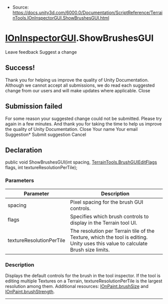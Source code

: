 * Source: https://docs.unity3d.com/6000.0/Documentation/ScriptReference/TerrainTools.IOnInspectorGUI.ShowBrushesGUI.html

#  [IOnInspectorGUI](https://docs.unity3d.com/6000.0/Documentation/ScriptReference/TerrainTools.IOnInspectorGUI.html).ShowBrushesGUI
Leave feedback
Suggest a change
## Success!
Thank you for helping us improve the quality of Unity Documentation. Although we cannot accept all submissions, we do read each suggested change from our users and will make updates where applicable.
Close
## Submission failed
For some reason your suggested change could not be submitted. Please <a>try again</a> in a few minutes. And thank you for taking the time to help us improve the quality of Unity Documentation.
Close
Your name Your email Suggestion* Submit suggestion
Cancel
## Declaration
public void ShowBrushesGUI(int spacing, [TerrainTools.BrushGUIEditFlags](https://docs.unity3d.com/6000.0/Documentation/ScriptReference/TerrainTools.BrushGUIEditFlags.html) flags, int textureResolutionPerTile); 
### Parameters
Parameter | Description  
---|---  
spacing | Pixel spacing for the brush GUI controls.  
flags | Specifies which brush controls to display in the Terrain tool UI.  
textureResolutionPerTile | The resolution per Terrain tile of the Texture, which the tool is editing. Unity uses this value to calculate Brush size limits.  
### Description
Displays the default controls for the brush in the tool inspector.
If the tool is editing multiple Textures on a Terrain, textureResolutionPerTile is the largest resolution among them. Additional resources: [IOnPaint.brushSize](https://docs.unity3d.com/6000.0/Documentation/ScriptReference/TerrainTools.IOnPaint-brushSize.html) and [IOnPaint.brushStrength](https://docs.unity3d.com/6000.0/Documentation/ScriptReference/TerrainTools.IOnPaint-brushStrength.html).
* * *
